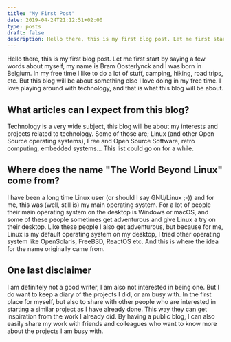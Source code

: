```yaml
---
title: "My First Post"
date: 2019-04-24T21:12:51+02:00
type: posts
draft: false
description: Hello there, this is my first blog post. Let me first start by saying a few words about myself, my name is Bram Oosterlynck and I was born in Belgium. In my free time I like to do a lot of stuff, camping, hiking, road trips, etc. But this blog will be about something else I love doing in my free time. I love playing around with technology, and that is what this blog will be about.
---
```

Hello there, this is my first blog post. Let me first start by saying a few words about myself, my name is Bram Oosterlynck and I was born in Belgium. In my free time I like to do a lot of stuff, camping, hiking, road trips, etc. But this blog will be about something else I love doing in my free time. I love playing around with technology, and that is what this blog will be about.

## What articles can I expect from this blog? 
Technology is a very wide subject, this blog will be about my interests and projects related to technology. Some of those are; Linux (and other Open Source operating systems), Free and Open Source Software, retro computing, embedded systems... This list could go on for a while.

## Where does the name "The World Beyond Linux" come from?
I have been a long time Linux user (or should I say GNU/Linux ;-)) and for me, this was (well, still is) my main operating system. For a lot of people their main operating system on the desktop is Windows or macOS, and some of these people sometimes get adventurous and give Linux a try on their desktop. Like these people I also get adventurous, but because for me, Linux is my default operating system on my desktop, I tried other operating system like OpenSolaris, FreeBSD, ReactOS etc. And this is where the idea for the name originally came from.

## One last disclaimer
I am definitely not a good writer, I am also not interested in being one. But I do want to keep a diary of the projects I did, or am busy with. In the first place for myself, but also to share with other people who are interested in starting a similar project as I have already done. This way they can get inspiration from the work I already did. By having a public blog, I can also easily share my work with friends and colleagues who want to know more about the projects I am busy with.
